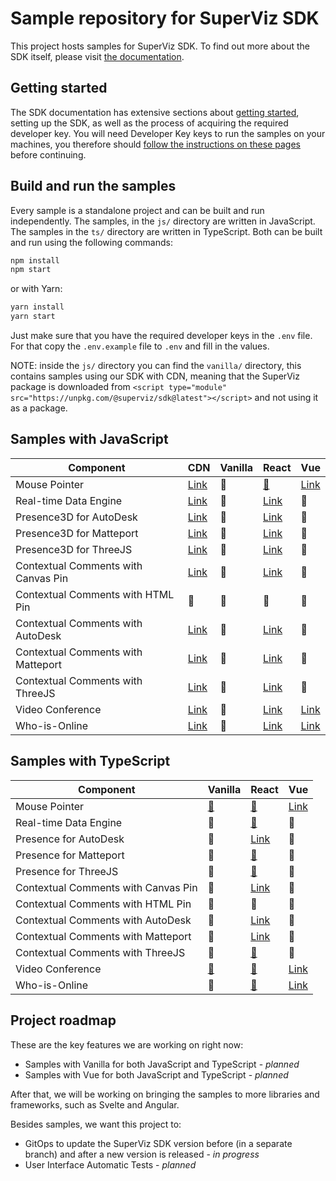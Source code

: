 # Sample repository for SuperViz SDK

This project hosts samples for SuperViz SDK. To find out more about the SDK itself, please visit [the documentation](https://docs.superviz.com/).

## Getting started

The SDK documentation has extensive sections about [getting started](https://docs.superviz.com/getting-started/quickstart), setting up the SDK, as well as the process of acquiring the required developer key. You will need Developer Key keys to run the samples on your machines, you therefore should [follow the instructions on these pages](https://docs.superviz.com/getting-started/setting-account) before continuing.

## Build and run the samples

Every sample is a standalone project and can be built and run independently. The samples, in the `js/` directory are written in JavaScript. The samples in the `ts/` directory are written in TypeScript. Both can be built and run using the following commands:

```bash
npm install
npm start
```

or with Yarn:

```bash
yarn install
yarn start
```

Just make sure that you have the required developer keys in the `.env` file. For that copy the `.env.example` file to `.env` and fill in the values.

NOTE: inside the `js/` directory you can find the `vanilla/` directory, this contains samples using our SDK with CDN, meaning that the SuperViz package is downloaded from `<script type="module" src="https://unpkg.com/@superviz/sdk@latest"></script>` and not using it as a package.

## Samples with JavaScript

| Component                           | CDN                                             | Vanilla | React                                             | Vue                               |
| ----------------------------------- | ----------------------------------------------- | ------- | ------------------------------------------------- | --------------------------------- |
| Mouse Pointer                       | [Link](/js/cdn/mouse-pointers/)                 | 🔄️     | [🔗](/js/react/mouse-pointers/)                   | [Link](/js/vue/mouse-pointers/)   |
| Real-time Data Engine               | [Link](/js/cdn/real-time-data-engine/)          | 🔄️     | [Link](/js/react/real-time-data-engine/)          | 🔄️                               |
| Presence3D for AutoDesk             | [Link](/js/cdn/autodesk/)                       | 🔄️     | [Link](/js/react/autodesk/)                       | 🔄️                               |
| Presence3D for Matteport            | [Link](/js/cdn/matterport/)                     | 🔄️     | [Link](/js/react/matterport/)                     | 🔄️                               |
| Presence3D for ThreeJS              | [Link](/js/cdn/threejs/)                        | 🔄️     | [Link](/js/react/threejs/)                        | 🔄️                               |
| Contextual Comments with Canvas Pin | [Link](/js/cdn/contextual-comments-html/)       | 🔄️     | [Link](/js/react/contextual-comments-html/)       | 🔄️                               |
| Contextual Comments with HTML Pin   | 🔄️                                             | 🔄️     | 🔄️                                               | 🔄️                               |
| Contextual Comments with AutoDesk   | [Link](/js/cdn/contextual-comments-autodesk/)   | 🔄️     | [Link](/js/react/contextual-comments-autodesk/)   | 🔄️                               |
| Contextual Comments with Matteport  | [Link](/js/cdn/contextual-comments-matterport/) | 🔄️     | [Link](/js/react/contextual-comments-matterport/) | 🔄️                               |
| Contextual Comments with ThreeJS    | [Link](/js/cdn/contextual-comments-threejs/)    | 🔄️     | [Link](/js/react/contextual-comments-threejs/)    | 🔄️                               |
| Video Conference                    | [Link](/js/cdn/video-conference/)               | 🔄️     | [Link](/js/react/video-conference/)               | [Link](/js/vue/video-conference/) |
| Who-is-Online                       | [Link](/js/cdn/who-is-online/)                  | 🔄️     | [Link](/js/react/who-is-online/)                  | [Link](/js/vue/who-is-online/)    |

## Samples with TypeScript

| Component                           | Vanilla                             | React                                             | Vue                               |
| ----------------------------------- | ----------------------------------- | ------------------------------------------------- | --------------------------------- |
| Mouse Pointer                       | [🔗](/ts/vanilla/mouse-pointers/)   | [🔗](/ts/react/mouse-pointers/)                   | [Link](/ts/vue/mouse-pointers/)   |
| Real-time Data Engine               | 🔄️                                 | [🔗](/ts/react/real-time-data-engine/)            | 🔄️                               |
| Presence for AutoDesk               | 🔄️                                 | [Link](/ts/react/autodesk/)                       | 🔄️                               |
| Presence for Matteport              | 🔄️                                 | [🔗](/ts/react/matterport/)                       | 🔄️                               |
| Presence for ThreeJS                | 🔄️                                 | [🔗](/ts/react/threejs/)                          | 🔄️                               |
| Contextual Comments with Canvas Pin | 🔄️                                 | [Link](/ts/react/contextual-comments-html/)       | 🔄️                               |
| Contextual Comments with HTML Pin   | 🔄️                                 | 🔄️                                               | 🔄️                               |
| Contextual Comments with AutoDesk   | 🔄️                                 | [Link](/ts/react/contextual-comments-autodesk/)   | 🔄️                               |
| Contextual Comments with Matteport  | 🔄️                                 | [Link](/ts/react/contextual-comments-matterport/) | 🔄️                               |
| Contextual Comments with ThreeJS    | 🔄️                                 | [🔗](/ts/react/contextual-comments-threejs/)      | 🔄️                               |
| Video Conference                    | [🔗](/ts/vanilla/video-conference/) | [🔗](/ts/react/video-conference/)                 | [Link](/js/vue/video-conference/) |
| Who-is-Online                       | 🔄️                                 | [🔗](/ts/react/who-is-online/)                    | [Link](/ts/vue/who-is-online/)    |

## Project roadmap

These are the key features we are working on right now:

- Samples with Vanilla for both JavaScript and TypeScript - _planned_
- Samples with Vue for both JavaScript and TypeScript - _planned_

After that, we will be working on bringing the samples to more libraries and frameworks, such as Svelte and Angular.

Besides samples, we want this project to:

- GitOps to update the SuperViz SDK version before (in a separate branch) and after a new version is released - _in progress_
- User Interface Automatic Tests - _planned_
